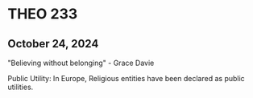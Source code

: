 # THEO 233

## October 24, 2024

"Believing without belonging" - Grace Davie

Public Utility: In Europe, Religious entities have been declared as public utilities.